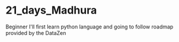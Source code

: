 # 21_days_Madhura
Beginner I'll first learn python language and going to follow roadmap provided by the DataZen
